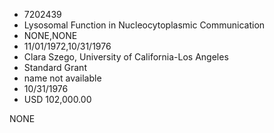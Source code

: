 * 7202439
* Lysosomal Function in Nucleocytoplasmic Communication
* NONE,NONE
* 11/01/1972,10/31/1976
* Clara Szego, University of California-Los Angeles
* Standard Grant
*   name not available
* 10/31/1976
* USD 102,000.00

NONE